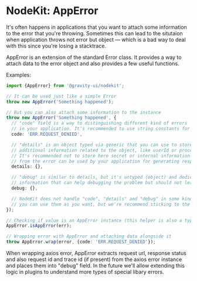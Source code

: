# NodeKit: AppError

It's often happens in applications that you want to attach some information to the error that you're throwing. Sometimes this can lead to the situtaion when application throws not error but object — which is a bad way to deal with this since you're losing a stacktrace.

AppError is an extension of the standard Error class. It provides a way to attach data to the error object and also provides a few useful functions.

Examples:

```typescript
import {AppError} from '@gravity-ui/nodekit';

// It can be used just like a simple Error
throw new AppError('Something happened');

// But you can also attach some information to the instance
throw new AppError('Something happened', {
  // "code" field is a way to distinguishing different kind of errors
  // in your application. It's recommended to use string constants for it.
  code: 'ERR.REQUEST_DENIED',

  // "details" is an object typed via generic that you can use to store some
  // additional information related to the object, like userId or processing timings.
  // It's recommended not to store here secret or internal information since "details"
  // from the error can be used by your application for generating response to the user
  details: {},

  // "debug" is similar to details, but it's untyped (object) and dedicated for internal
  // information that can help debugging the problem but should not leak to the user.
  debug: {},

  // NodeKit does not handle "code", "details" and "debug" in some kind of special way by itself,
  // you can use them as you want, but we're recommend sticking to the guideline
});

// Checking if value is an AppError instance (this helper is also a type guard)
AppError.isAppError(err);

// Wrapping error with AppError and attaching data alongside it
throw AppError.wrap(error, {code: 'ERR.REQUEST_DENIED'});
```

When wrapping axios error, AppError extracts request url, response status and also request id and trace id (if present) from the axios error instance and places them into "debug" field. In the future we'll allow extending this logic in plugins to understand more types of special libary errors.

